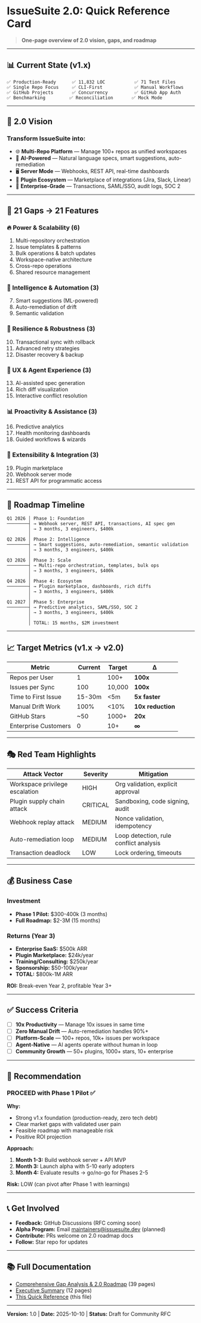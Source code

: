 # IssueSuite 2.0: Quick Reference Card

> **One-page overview of 2.0 vision, gaps, and roadmap**

---

## 📊 Current State (v1.x)

```
✅ Production-Ready      ✅ 11,832 LOC           ✅ 71 Test Files
✅ Single Repo Focus     ✅ CLI-First            ✅ Manual Workflows
✅ GitHub Projects       ✅ Concurrency          ✅ GitHub App Auth
✅ Benchmarking         ✅ Reconciliation       ✅ Mock Mode
```

---

## 🚀 2.0 Vision

### Transform IssueSuite into:
- 🌐 **Multi-Repo Platform** — Manage 100+ repos as unified workspaces
- 🤖 **AI-Powered** — Natural language specs, smart suggestions, auto-remediation
- 🖥️ **Server Mode** — Webhooks, REST API, real-time dashboards
- 🔌 **Plugin Ecosystem** — Marketplace of integrations (Jira, Slack, Linear)
- 🏢 **Enterprise-Grade** — Transactions, SAML/SSO, audit logs, SOC 2

---

## 🎯 21 Gaps → 21 Features

### 🔥 Power & Scalability (6)
1. Multi-repository orchestration
2. Issue templates & patterns
3. Bulk operations & batch updates
4. Workspace-native architecture
5. Cross-repo operations
6. Shared resource management

### 🧠 Intelligence & Automation (3)
7. Smart suggestions (ML-powered)
8. Auto-remediation of drift
9. Semantic validation

### 💪 Resilience & Robustness (3)
10. Transactional sync with rollback
11. Advanced retry strategies
12. Disaster recovery & backup

### 🤝 UX & Agent Experience (3)
13. AI-assisted spec generation
14. Rich diff visualization
15. Interactive conflict resolution

### 📊 Proactivity & Assistance (3)
16. Predictive analytics
17. Health monitoring dashboards
18. Guided workflows & wizards

### 🔌 Extensibility & Integration (3)
19. Plugin marketplace
20. Webhook server mode
21. REST API for programmatic access

---

## 📅 Roadmap Timeline

```
Q1 2026 │ Phase 1: Foundation
────────┤ → Webhook server, REST API, transactions, AI spec gen
        │ → 3 months, 3 engineers, $400k
        │
Q2 2026 │ Phase 2: Intelligence
────────┤ → Smart suggestions, auto-remediation, semantic validation
        │ → 3 months, 3 engineers, $400k
        │
Q3 2026 │ Phase 3: Scale
────────┤ → Multi-repo orchestration, templates, bulk ops
        │ → 3 months, 3 engineers, $400k
        │
Q4 2026 │ Phase 4: Ecosystem
────────┤ → Plugin marketplace, dashboards, rich diffs
        │ → 3 months, 3 engineers, $400k
        │
Q1 2027 │ Phase 5: Enterprise
────────┤ → Predictive analytics, SAML/SSO, SOC 2
        │ → 3 months, 3 engineers, $400k
        │
        │ TOTAL: 15 months, $2M investment
```

---

## 📈 Target Metrics (v1.x → v2.0)

| Metric | Current | Target | Δ |
|--------|---------|--------|---|
| Repos per User | 1 | 100+ | **100x** |
| Issues per Sync | 100 | 10,000 | **100x** |
| Time to First Issue | 15-30m | <5m | **5x faster** |
| Manual Drift Work | 100% | <10% | **10x reduction** |
| GitHub Stars | ~50 | 1000+ | **20x** |
| Enterprise Customers | 0 | 10+ | **∞** |

---

## 🎭 Red Team Highlights

| Attack Vector | Severity | Mitigation |
|--------------|----------|------------|
| Workspace privilege escalation | HIGH | Org validation, explicit approval |
| Plugin supply chain attack | CRITICAL | Sandboxing, code signing, audit |
| Webhook replay attack | MEDIUM | Nonce validation, idempotency |
| Auto-remediation loop | MEDIUM | Loop detection, rule conflict analysis |
| Transaction deadlock | LOW | Lock ordering, timeouts |

---

## 💰 Business Case

### Investment
- **Phase 1 Pilot:** $300-400k (3 months)
- **Full Roadmap:** $2-3M (15 months)

### Returns (Year 3)
- **Enterprise SaaS:** $500k ARR
- **Plugin Marketplace:** $24k/year
- **Training/Consulting:** $250k/year
- **Sponsorship:** $50-100k/year
- **TOTAL:** $800k-1M ARR

**ROI:** Break-even Year 2, profitable Year 3+

---

## ✅ Success Criteria

- [ ] **10x Productivity** — Manage 10x issues in same time
- [ ] **Zero Manual Drift** — Auto-remediation handles 90%+
- [ ] **Platform-Scale** — 100+ repos, 10k+ issues per workspace
- [ ] **Agent-Native** — AI agents operate without human in loop
- [ ] **Community Growth** — 50+ plugins, 1000+ stars, 10+ enterprise

---

## 🚦 Recommendation

### **PROCEED** with Phase 1 Pilot ✅

**Why:**
- Strong v1.x foundation (production-ready, zero tech debt)
- Clear market gaps with validated user pain
- Feasible roadmap with manageable risk
- Positive ROI projection

**Approach:**
1. **Month 1-3:** Build webhook server + API MVP
2. **Month 3:** Launch alpha with 5-10 early adopters
3. **Month 4:** Evaluate results → go/no-go for Phases 2-5

**Risk:** LOW (can pivot after Phase 1 with learnings)

---

## 📞 Get Involved

- **Feedback:** GitHub Discussions (RFC coming soon)
- **Alpha Program:** Email maintainers@issuesuite.dev (planned)
- **Contribute:** PRs welcome on 2.0 roadmap docs
- **Follow:** Star repo for updates

---

## 📚 Full Documentation

- [Comprehensive Gap Analysis & 2.0 Roadmap](GAP_ANALYSIS_2.0_ROADMAP.md) (39 pages)
- [Executive Summary](EXECUTIVE_SUMMARY_2.0.md) (12 pages)
- [This Quick Reference](QUICK_REFERENCE_2.0.md) (this file)

---

**Version:** 1.0 | **Date:** 2025-10-10 | **Status:** Draft for Community RFC
